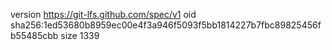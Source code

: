 version https://git-lfs.github.com/spec/v1
oid sha256:1ed53680b8959ec00e4f3a946f5093f5bb1814227b7fbc89825456fb55485cbb
size 1339
